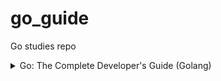 # go_guide

Go studies repo

<details>
<summary>Go: The Complete Developer's Guide (Golang)</summary>

- ## Section 1: Getting started
  - [x] Install Go
  - [x] Set up VSCode

- ## Section 2: A simple start
  - [x] Go Packages
  - [x] Import statements
  - [x] File organization

- ## Section 3: Deeper into Go
  - [x] Variable declarations
  - [x] Functions and Return types
  - [x] Slices and For loops
  - [x] OO approach vs Go approach
  - [x] Custom type declarations
  - [x] Receiver functions
  - [x] Creating a new Deck
  - [x] Slice range syntax
  - [ ] Multiple return values
  - [ ] Byte slices
  - [ ] Deck to string
  - [ ] Joining a slice of strings
  - [ ] Saving data to the hard drive
  - [ ] Reading from the hard drive
  - [ ] Error handling
  - [ ] Shuffling a deck
  - [ ] Random number generation
  - [ ] Testing with Go
    - [ ] Writing useful tests
    - [ ] Asserting elements in a slice
    - [ ] Testing file I/O

More to come
</details>
